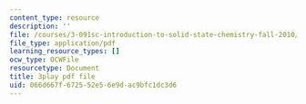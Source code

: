 ```yaml
---
content_type: resource
description: ''
file: /courses/3-091sc-introduction-to-solid-state-chemistry-fall-2010/066d667f672552e56e9dac9bfc1dc3d6_K30HeE8fEq8.pdf
file_type: application/pdf
learning_resource_types: []
ocw_type: OCWFile
resourcetype: Document
title: 3play pdf file
uid: 066d667f-6725-52e5-6e9d-ac9bfc1dc3d6
---
```

